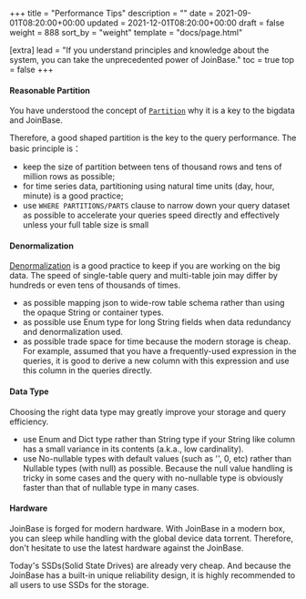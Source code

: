 +++
title = "Performance Tips"
description = ""
date = 2021-09-01T08:20:00+00:00
updated = 2021-12-01T08:20:00+00:00
draft = false
weight = 888
sort_by = "weight"
template = "docs/page.html"

[extra]
lead = "If you understand principles and knowledge about the system, you can take the unprecedented power of JoinBase."
toc = true
top = false
+++

#### Reasonable Partition

You have understood the concept of [`Partition`](/docs/references/concept#partition) why it is a key to the bigdata and JoinBase.

Therefore, a good shaped partition is the key to the query performance. The basic principle is： 
* keep the size of partition between tens of thousand rows and tens of million rows as possible;
* for time series data, partitioning using natural time units (day, hour, minute) is a good practice;
* use `WHERE PARTITIONS/PARTS` clause to narrow down your query dataset as possible to accelerate your queries speed directly and effectively unless your full table size is small


#### Denormalization

[Denormalization](https://en.wikipedia.org/wiki/Denormalization) is a good practice to keep if you are working on the big data. The speed of single-table query and multi-table join may differ by hundreds or even tens of thousands of times.

* as possible mapping json to wide-row table schema rather than using the opaque String or container types.
* as possible use Enum type for long String fields when data redundancy and denormalization used.
* as possible trade space for time because the modern storage is cheap. For example, assumed that you have a frequently-used expression in the queries, it is good to derive a new column with this expression and use this column in the queries directly.

#### Data Type

Choosing the right data type may greatly improve your storage and query efficiency.

* use Enum and Dict type rather than String type if your String like column has a small variance in its contents (a.k.a., low cardinality).
* use No-nullable types with default values (such as '', 0, etc) rather than Nullable types (with null) as possible. Because the null value handling is tricky in some cases and the query with no-nullable type is obviously faster than that of nullable type in many cases.

#### Hardware

JoinBase is forged for modern hardware. With JoinBase in a modern box, you can sleep while handling with the global device data torrent. Therefore, don't hesitate to use the latest hardware against the JoinBase. 

Today's SSDs(Solid State Drives) are already very cheap. And because the JoinBase has a built-in unique reliability design, it is highly recommended to all users to use SSDs for the storage.
